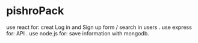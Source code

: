# pishroPack
use react for: creat Log in and Sign up form / search in users . 
use express for: API . 
use node.js for: save information with mongodb.
